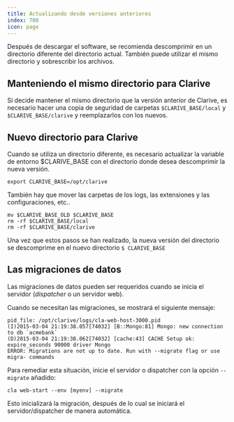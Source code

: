 ```yaml
---
title: Actualizando desde versiones anteriores
index: 700
icon: page
---
```


Después de descargar el software, se recomienda descomprimir
en un directorio diferente del directorio actual.
También puede utilizar el mismo directorio y sobrescribir los archivos.

## Manteniendo el mismo directorio para Clarive

Si decide mantener el mismo directorio que la versión anterior de Clarive, es necesario hacer
una copia de seguridad de carpetas `$CLARIVE_BASE/local` y` $CLARIVE_BASE/clarive` y reemplazarlos con los nuevos.


## Nuevo directorio para Clarive

Cuando se utiliza un directorio diferente, es necesario actualizar la variable de entorno
$CLARIVE_BASE con el directorio donde desea descomprimir la nueva versión.

    export CLARIVE_BASE=/opt/clarive

También hay que mover las carpetas de los logs, las extensiones y las configuraciones, etc..

    mv $CLARIVE_BASE_OLD $CLARIVE_BASE
    rm -rf $CLARIVE_BASE/local
    rm -rf $CLARIVE_BASE/clarive

Una vez que estos pasos se han realizado, la nueva versión
del directorio se descomprime en el nuevo directorio `$ CLARIVE_BASE`


## Las migraciones de datos

Las migraciones de datos pueden ser requeridos cuando se inicia el servidor (*dispatcher*
o un servidor web).

Cuando se necesitan las migraciones, se mostrará el siguiente mensaje:

    pid_file: /opt/clarive/logs/cla-web-host-3000.pid
    (I)2015-03-04 21:19:38.057[74032] [B::Mongo:81] Mongo: new connection to db `acmebank`
    (D)2015-03-04 21:19:38.062[74032] [cache:43] CACHE Setup ok: expire_seconds 90000 driver Mongo
    ERROR: Migrations are not up to date. Run with --migrate flag or use migra- commands

Para remediar esta situación, inicie el servidor o dispatcher con la opción `--migrate` añadido:

    cla web-start --env [myenv] --migrate

Esto inicializará la migración, después de lo cual se iniciará el servidor/dispatcher
de manera automática.

